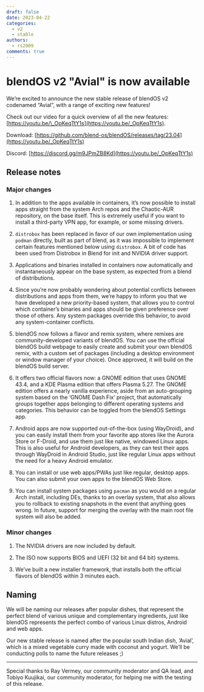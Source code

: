 ```yaml
---
draft: false
date: 2023-04-22
categories:
  - v2
  - stable
authors:
  - rs2009
comments: true
---
```


# blendOS v2 "Avial" is now available

We’re excited to announce the new stable release of blendOS v2 codenamed “Avial”, with a range of exciting new features!

Check out our video for a quick overview of all the new features: [https://youtu.be/\_OpKeqTtY1s](https://youtu.be/_OpKeqTtY1s).

Download: [https://github.com/blend-os/blendOS/releases/tag/23.04](https://youtu.be/_OpKeqTtY1s)

Discord: [https://discord.gg/m9JPmZB8Kd](https://youtu.be/_OpKeqTtY1s)

<!-- more -->

## Release notes

### Major changes

1. In addition to the apps available in containers, it’s now possible to install apps straight from the system Arch repos and the Chaotic-AUR repository, on the base itself. This is extremely useful if you want to install a third-party VPN app, for example, or some missing drivers.
    
2. `distrobox` has been replaced in favor of our own implementation using `podman` directly, built as part of blend, as it was impossible to implement certain features mentioned below using `distrobox`. A bit of code has been used from Distrobox in Blend for init and NVIDIA driver support.
    
3. Applications and binaries installed in containers now automatically and instantaneously appear on the base system, as expected from a blend of distributions.
    
4. Since you’re now probably wondering about potential conflicts between distributions and apps from them, we’re happy to inform you that we have developed a new priority-based system, that allows you to control which container’s binaries and apps should be given preference over those of others. Any system packages override this behavior, to avoid any system-container conflicts.
    
5. blendOS now follows a flavor and remix system, where remixes are community-developed variants of blendOS. You can use the official blendOS build webpage to easily create and submit your own blendOS remix, with a custom set of packages (including a desktop environment or window manager of your choice). Once approved, it will build on the blendOS build server.
    
6. It offers two official flavors now: a GNOME edition that uses GNOME 43.4, and a KDE Plasma edition that offers Plasma 5.27. The GNOME edition offers a nearly vanilla experience, aside from an auto-grouping system based on the ‘GNOME Dash Fix’ project, that automatically groups together apps belonging to different operating systems and categories. This behavior can be toggled from the blendOS Settings app.
    
7. Android apps are now supported out-of-the-box (using WayDroid), and you can easily install them from your favorite app stores like the Aurora Store or F-Droid, and use them just like native, windowed Linux apps. This is also useful for Android developers, as they can test their apps through WayDroid in Android Studio, just like regular Linux apps without the need for a heavy Android emulator.
    
8. You can install or use web apps/PWAs just like regular, desktop apps. You can also submit your own apps to the blendOS Web Store.
    
9. You can install system packages using `pacman` as you would on a regular Arch install, including DEs, thanks to an overlay system, that also allows you to rollback to existing snapshots in the event that anything goes wrong. In future, support for merging the overlay with the main root file system will also be added.
    

### Minor changes

1. The NVIDIA drivers are now included by default.
    
2. The ISO now supports BIOS and UEFI (32 bit and 64 bit) systems.
    
3. We’ve built a new installer framework, that installs both the official flavors of blendOS within 3 minutes each.
    

## Naming

We will be naming our releases after popular dishes, that represent the perfect blend of various unique and complementary ingredients, just like blendOS represents the perfect combo of various Linux distros, Android and web apps.

Our new stable release is named after the popular south Indian dish, ‘Avial’, which is a mixed vegetable curry made with coconut and yogurt. We’ll be conducting polls to name the future releases ;)

---

Special thanks to Ray Vermey, our community moderator and QA lead, and Tobiyo Kuujikai, our community moderator, for helping me with the testing of this release.
